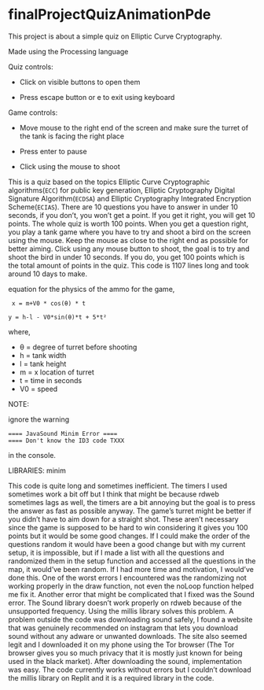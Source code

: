 # finalProjectQuizAnimationPde
This  project is about a simple quiz on Elliptic Curve Cryptography.

Made using the Processing language

Quiz controls:

* Click on visible buttons to open them

* Press escape button or e to exit using keyboard

Game controls:

* Move mouse to the right end of the screen and make sure the 
turret of the tank is facing the right place

* Press enter to pause

* Click using the mouse to shoot

This is a quiz based on the topics Elliptic Curve Cryptographic algorithms(```ECC```) for public key generation, Elliptic Cryptography Digital Signature Algorithm(```ECDSA```) and Elliptic Cryptography Integrated Encryption Scheme(```ECIAS```). There are 10 questions you have to answer in under 10 seconds, if you don’t, you won’t get a point. If you get it right, you will get 10 points. The whole quiz is worth 100 points. When you get a question right, you play a tank game where you have to try and shoot a bird on the screen using the mouse. Keep the mouse as close to the right end as possible for better aiming. Click using any mouse button to shoot, the goal is to try and shoot the bird in under 10 seconds. If you do, you get 100 points which is the total amount of points in the quiz. This code is 1107 lines long and took around 10 days to make.

equation for the physics of the ammo for the game,

``` x = m+V0 * cos(θ) * t```

``` y = h-l - V0*sin(θ)*t + 5*t² ```

where,
* θ = degree of turret before shooting
* h = tank width
* l = tank height
* m = x location of turret
* t = time in seconds
* V0 = speed

NOTE:

ignore the warning
```
==== JavaSound Minim Error ====
==== Don't know the ID3 code TXXX
```
in the console.

LIBRARIES: minim

This code is quite long and sometimes inefficient. The timers I used sometimes work a bit off but I think that might be because rdweb sometimes lags as well, the timers are a bit annoying but the goal is to press the answer as fast as possible anyway. The game’s turret might be better if you didn’t have to aim down for a straight shot. These aren’t necessary since the game is supposed to be hard to win considering it gives you 100 points but it would be some good changes. If I could make the order of the questions random it would have been a good change but with my current setup, it is impossible, but if I made a list with all the questions and randomized them in the setup function and accessed all the questions in the map, it would’ve been random. If I had more time and motivation, I would’ve done this. One of the worst errors I encountered was the randomizing not working properly in the draw function, not even the noLoop function helped me fix it. Another error that might be complicated that I fixed was the Sound error. The Sound library doesn’t work properly on rdweb because of the unsupported frequency. Using the millis library solves this problem. A problem outside the code was downloading sound safely, I found a website that was genuinely recommended on instagram that lets you download sound without any adware or unwanted downloads. The site also seemed legit and I downloaded it on my phone using the Tor browser (The Tor browser gives you so much privacy that it is mostly just known for being used in the black market). After downloading the sound, implementation was easy. The code currently works without errors but I couldn’t download the millis library on Replit and it is a required library in the code.

